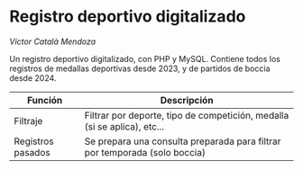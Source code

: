 # Registro deportivo digitalizado
_Víctor Català Mendoza_

Un registro deportivo digitalizado, con PHP y MySQL. Contiene todos los registros de medallas deportivas desde 2023, y de partidos de boccia desde 2024.

<!--[Documento de Google dinámico](https://docs.google.com/document/d/1CwKa4SaaCesZDvThIQ9_6vSuLaOvqAgOY2TYRmLJsfU/edit?usp=sharing)-->
|Función|Descripción|
|-------|-----------|
|Filtraje|Filtrar por deporte, tipo de competición, medalla (si se aplica), etc...|
|Registros pasados|Se prepara una consulta preparada para filtrar por temporada (solo boccia)|
